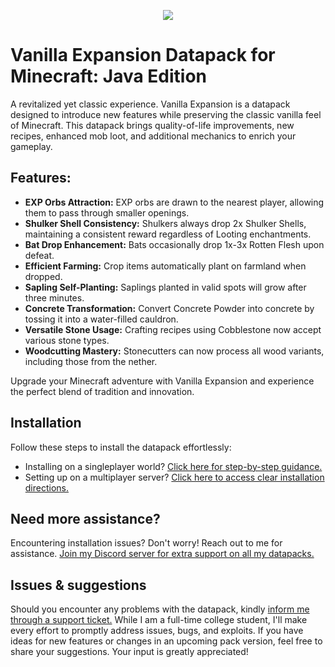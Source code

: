 <p align="center">
  <img src="https://i.imgur.com/ZYxMyqK.png">
</p>

# Vanilla Expansion Datapack for Minecraft: Java Edition

A revitalized yet classic experience. Vanilla Expansion is a datapack designed to introduce new features while preserving the classic vanilla 
feel of Minecraft. This datapack brings quality-of-life improvements, new recipes, enhanced mob loot, and additional mechanics to enrich your 
gameplay.

## Features:

- **EXP Orbs Attraction:** EXP orbs are drawn to the nearest player, allowing them to pass through smaller openings.
- **Shulker Shell Consistency:** Shulkers always drop 2x Shulker Shells, maintaining a consistent reward regardless of Looting enchantments.
- **Bat Drop Enhancement:** Bats occasionally drop 1x-3x Rotten Flesh upon defeat.
- **Efficient Farming:** Crop items automatically plant on farmland when dropped.
- **Sapling Self-Planting:** Saplings planted in valid spots will grow after three minutes.
- **Concrete Transformation:** Convert Concrete Powder into concrete by tossing it into a water-filled cauldron.
- **Versatile Stone Usage:** Crafting recipes using Cobblestone now accept various stone types.
- **Woodcutting Mastery:** Stonecutters can now process all wood variants, including those from the nether.

Upgrade your Minecraft adventure with Vanilla Expansion and experience the perfect blend of tradition and innovation.

## Installation
Follow these steps to install the datapack effortlessly:

- Installing on a singleplayer world? [Click here for step-by-step guidance.](https://github.com/coopersully/vanilla-expansion/wiki/Installation#singleplayer-worlds)
- Setting up on a multiplayer server? [Click here to access clear installation directions.](https://github.com/coopersully/vanilla-expansion/wiki/Installation#multiplayer-worlds)

## Need more assistance?
Encountering installation issues? Don't worry! Reach out to me for assistance. [Join my Discord server for extra support on all my datapacks.](https://discord.gg/ZbrzN5RmyR)

## Issues & suggestions
Should you encounter any problems with the datapack, kindly [inform me through a support ticket.](https://github.com/coopersully/vanilla-expansion/issues) While I am a full-time college student, 
I'll make every effort to promptly address issues, bugs, and exploits. If you have ideas for new features or changes in an upcoming pack 
version, feel free to share your suggestions. Your input is greatly appreciated!
